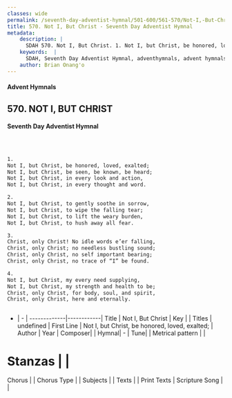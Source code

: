 ```yaml
---
classes: wide
permalink: /seventh-day-adventist-hymnal/501-600/561-570/Not-I,-But-Christ/
title: 570. Not I, But Christ - Seventh Day Adventist Hymnal
metadata:
    description: |
      SDAH 570. Not I, But Christ. 1. Not I, but Christ, be honored, loved, exalted; Not I, but Christ, be seen, be known, be heard; Not I, but Christ, in every look and action, Not I, but Christ, in every thought and word.
    keywords:  |
      SDAH, Seventh Day Adventist Hymnal, adventhymnals, advent hymnals, Not I, But Christ, Not I, but Christ, be honored, loved, exalted; 
    author: Brian Onang'o
---
```


#### Advent Hymnals
## 570. NOT I, BUT CHRIST
#### Seventh Day Adventist Hymnal

```txt



1.
Not I, but Christ, be honored, loved, exalted;
Not I, but Christ, be seen, be known, be heard;
Not I, but Christ, in every look and action,
Not I, but Christ, in every thought and word.

2.
Not I, but Christ, to gently soothe in sorrow,
Not I, but Christ, to wipe the falling tear;
Not I, but Christ, to lift the weary burden,
Not I, but Christ, to hush away all fear.

3.
Christ, only Christ! No idle words e’er falling,
Christ, only Christ; no needless bustling sound;
Christ, only Christ, no self important bearing;
Christ, only Christ, no trace of “I” be found.

4.
Not I, but Christ, my every need supplying,
Not I, but Christ, my strength and health to be;
Christ, only Christ, for body, soul, and spirit,
Christ, only Christ, here and eternally.



```

- |   -  |
-------------|------------|
Title | Not I, But Christ |
Key |  |
Titles | undefined |
First Line | Not I, but Christ, be honored, loved, exalted; |
Author | 
Year | 
Composer|  |
Hymnal|  - |
Tune|  |
Metrical pattern | |
# Stanzas |  |
Chorus |  |
Chorus Type |  |
Subjects |  |
Texts |  |
Print Texts | 
Scripture Song |  |
  
